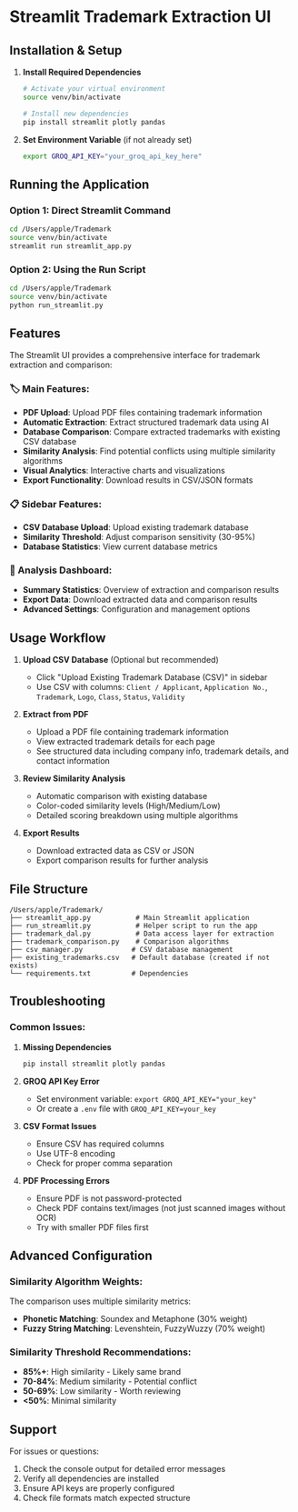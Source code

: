 # Streamlit Trademark Extraction UI

## Installation & Setup

1. **Install Required Dependencies**
   ```bash
   # Activate your virtual environment
   source venv/bin/activate
   
   # Install new dependencies
   pip install streamlit plotly pandas
   ```

2. **Set Environment Variable** (if not already set)
   ```bash
   export GROQ_API_KEY="your_groq_api_key_here"
   ```

## Running the Application

### Option 1: Direct Streamlit Command
```bash
cd /Users/apple/Trademark
source venv/bin/activate
streamlit run streamlit_app.py
```

### Option 2: Using the Run Script
```bash
cd /Users/apple/Trademark
source venv/bin/activate
python run_streamlit.py
```

## Features

The Streamlit UI provides a comprehensive interface for trademark extraction and comparison:

### 🏷️ Main Features:
- **PDF Upload**: Upload PDF files containing trademark information
- **Automatic Extraction**: Extract structured trademark data using AI
- **Database Comparison**: Compare extracted trademarks with existing CSV database
- **Similarity Analysis**: Find potential conflicts using multiple similarity algorithms
- **Visual Analytics**: Interactive charts and visualizations
- **Export Functionality**: Download results in CSV/JSON formats

### 📋 Sidebar Features:
- **CSV Database Upload**: Upload existing trademark database
- **Similarity Threshold**: Adjust comparison sensitivity (30-95%)
- **Database Statistics**: View current database metrics

### 🎯 Analysis Dashboard:
- **Summary Statistics**: Overview of extraction and comparison results
- **Export Data**: Download extracted data and comparison results
- **Advanced Settings**: Configuration and management options

## Usage Workflow

1. **Upload CSV Database** (Optional but recommended)
   - Click "Upload Existing Trademark Database (CSV)" in sidebar
   - Use CSV with columns: `Client / Applicant`, `Application No.`, `Trademark`, `Logo`, `Class`, `Status`, `Validity`

2. **Extract from PDF**
   - Upload a PDF file containing trademark information
   - View extracted trademark details for each page
   - See structured data including company info, trademark details, and contact information

3. **Review Similarity Analysis**
   - Automatic comparison with existing database
   - Color-coded similarity levels (High/Medium/Low)
   - Detailed scoring breakdown using multiple algorithms

4. **Export Results**
   - Download extracted data as CSV or JSON
   - Export comparison results for further analysis

## File Structure

```
/Users/apple/Trademark/
├── streamlit_app.py           # Main Streamlit application
├── run_streamlit.py           # Helper script to run the app
├── trademark_dal.py           # Data access layer for extraction
├── trademark_comparison.py    # Comparison algorithms
├── csv_manager.py            # CSV database management
├── existing_trademarks.csv   # Default database (created if not exists)
└── requirements.txt          # Dependencies
```

## Troubleshooting

### Common Issues:

1. **Missing Dependencies**
   ```bash
   pip install streamlit plotly pandas
   ```

2. **GROQ API Key Error**
   - Set environment variable: `export GROQ_API_KEY="your_key"`
   - Or create a `.env` file with `GROQ_API_KEY=your_key`

3. **CSV Format Issues**
   - Ensure CSV has required columns
   - Use UTF-8 encoding
   - Check for proper comma separation

4. **PDF Processing Errors**
   - Ensure PDF is not password-protected
   - Check PDF contains text/images (not just scanned images without OCR)
   - Try with smaller PDF files first

## Advanced Configuration

### Similarity Algorithm Weights:
The comparison uses multiple similarity metrics:
- **Phonetic Matching**: Soundex and Metaphone (30% weight)
- **Fuzzy String Matching**: Levenshtein, FuzzyWuzzy (70% weight)

### Similarity Threshold Recommendations:
- **85%+**: High similarity - Likely same brand
- **70-84%**: Medium similarity - Potential conflict
- **50-69%**: Low similarity - Worth reviewing
- **<50%**: Minimal similarity

## Support

For issues or questions:
1. Check the console output for detailed error messages
2. Verify all dependencies are installed
3. Ensure API keys are properly configured
4. Check file formats match expected structure